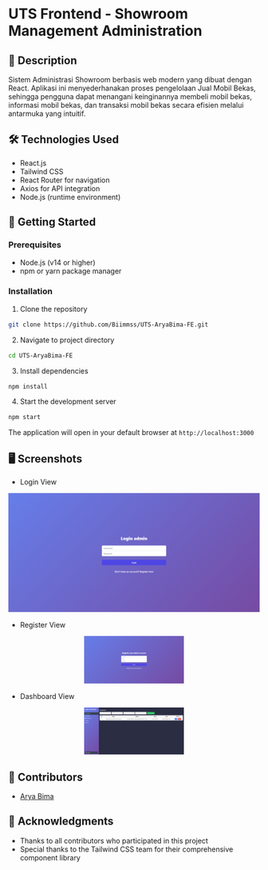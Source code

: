 # UTS Frontend - Showroom Management Administration

## 📝 Description
Sistem Administrasi Showroom berbasis web modern yang dibuat dengan React. Aplikasi ini menyederhanakan proses pengelolaan Jual Mobil Bekas, sehingga pengguna dapat menangani keinginannya membeli mobil bekas, informasi mobil bekas, dan transaksi mobil bekas secara efisien melalui antarmuka yang intuitif.

## 🛠 Technologies Used
- React.js
- Tailwind CSS
- React Router for navigation
- Axios for API integration
- Node.js (runtime environment)

## 🚦 Getting Started

### Prerequisites
- Node.js (v14 or higher)
- npm or yarn package manager

### Installation
1. Clone the repository
```bash
git clone https://github.com/Biimmss/UTS-AryaBima-FE.git
```

2. Navigate to project directory
```bash
cd UTS-AryaBima-FE
```

3. Install dependencies
```bash
npm install
```

4. Start the development server
```bash
npm start
```

The application will open in your default browser at `http://localhost:3000`

## 🖥 Screenshots
- Login View
<div align="center">
  <img src="https://github.com/Biimmss/UTS_AryaBima_FE/blob/main/src/image/loginview.png?raw=true" alt="Login" width="1200"/>
</div>

- Register View
<div align="center">
  <img src="/src/image/registerview.png" alt="Register" width="200"/>
</div>

- Dashboard View
<div align="center">
  <img src="/src/image/dashboardview.png" alt="Dashboard" width="200"/>
</div>

## 👥 Contributors
- [Arya Bima](https://github.com/Biimmss)

## 🤝 Acknowledgments
- Thanks to all contributors who participated in this project
- Special thanks to the Tailwind CSS team for their comprehensive component library
